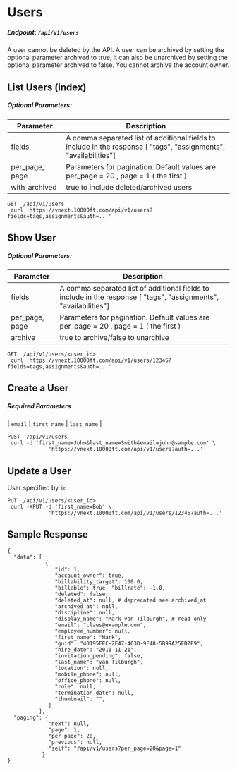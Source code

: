 # Users

##### Endpoint: `/api/v1/users`

A user cannot be deleted by the API. A user can be archived by setting the optional parameter archived to true, it can also be unarchived by setting the optional parameter archived to false. You cannot archive the account owner.

## List Users (index)

##### Optional Parameters:

| **Parameter** | **Description** |
| ------------- | --------------- |
| fields | A comma separated list of additional fields to include in the response [ "tags", "assignments", "availabilities"] |
| per_page, page | Parameters for pagination. Default values are per_page = 20 , page = 1 ( the first ) |
| with_archived | true to include deleted/archived users

```
GET  /api/v1/users
 curl 'https://vnext.10000ft.com/api/v1/users?fields=tags,assignments&auth=...'
```

## Show User

##### Optional Parameters:

| **Parameter** | **Description** |
| ------------- | --------------- |
| fields | A comma separated list of additional fields to include in the response [ "tags", "assignments", "availabilities"] |
| per_page, page | Parameters for pagination. Default values are per_page = 20 , page = 1 ( the first ) |
| archive | true to archive/false to unarchive |

```
GET  /api/v1/users/<user_id>
 curl 'https://vnext.10000ft.com/api/v1/users/12345?fields=tags,assignments&auth=...'
```

## Create a User

##### Required Parameters

| `email` | `first_name` | `last_name` |

```
POST  /api/v1/users
 curl -d 'first_name=John&last_name=Smith&email=john@sample.com' \
             'https://vnext.10000ft.com/api/v1/users?auth=...'
```

## Update a User

User specified by `id`

```
PUT  /api/v1/users/<user_id>
 curl -XPUT -d 'first_name=Bob' \
             'https://vnext.10000ft.com/api/v1/users/12345?auth=...'
```

## Sample Response

```
{
  "data": [
            {
               "id": 1,
               "account_owner": true,
               "billability_target": 100.0,
               "billable": true, "billrate": -1.0,
               "deleted": false,
               "deleted_at": null, # deprecated see archived_at
               "archived_at": null,
               "discipline": null,
               "display_name": "Mark van Tilburgh", # read only
               "email": "claes@example.com",
               "employee_number": null,
               "first_name": "Mark",
               "guid": "40195EEC-2E47-403D-9E48-5B99A25FD2F9",
               "hire_date": "2011-11-21",
               "invitation_pending": false,
               "last_name": "van Tilburgh",
               "location": null,
               "mobile_phone": null,
               "office_phone": null,
               "role": null,
               "termination_date": null,
               "thumbnail": "",
             }
          ],
  "paging": {
             "next": null,
             "page": 1,
             "per_page": 20,
             "previous": null,
             "self": "/api/v1/users?per_page=20&page=1"
           }
}
```
